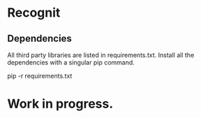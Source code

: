 Recognit
===

Dependencies
---

All third party libraries are listed in requirements.txt.  Install all the dependencies with a singular pip command.

pip -r requirements.txt


Work in progress.
===
